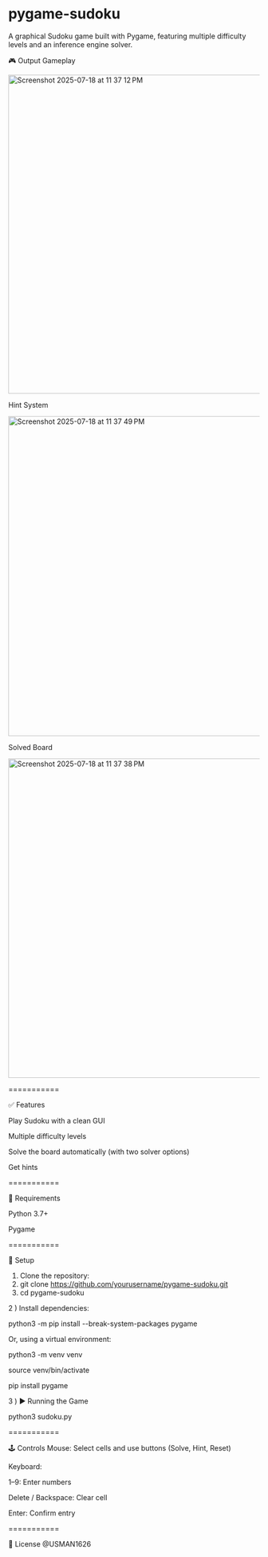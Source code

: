 # pygame-sudoku

A graphical Sudoku game built with Pygame, featuring multiple difficulty levels and an inference engine solver.


🎮 Output
Gameplay	

<img width="535" height="638" alt="Screenshot 2025-07-18 at 11 37 12 PM" src="https://github.com/user-attachments/assets/f0aadc2c-ef01-4fd6-bd63-5ab4e00043c0" />

Hint System


<img width="539" height="640" alt="Screenshot 2025-07-18 at 11 37 49 PM" src="https://github.com/user-attachments/assets/83fbcaa2-abf1-4e48-a109-b4e39c9b9613" />


Solved Board	


<img width="538" height="639" alt="Screenshot 2025-07-18 at 11 37 38 PM" src="https://github.com/user-attachments/assets/84e2e396-11df-41d0-b491-ba5b164e59c2" />


===========

✅ Features

Play Sudoku with a clean GUI

Multiple difficulty levels

Solve the board automatically (with two solver options)

Get hints

===========

🧰 Requirements

Python 3.7+

Pygame

===========

🚀 Setup

1) Clone the repository:
2) git clone https://github.com/yourusername/pygame-sudoku.git
3) cd pygame-sudoku
   
2 ) Install dependencies:

   python3 -m pip install --break-system-packages pygame

Or, using a virtual environment:

  python3 -m venv venv
  
  source venv/bin/activate
  
  pip install pygame

3 ) ▶️ Running the Game

  python3 sudoku.py


===========

🕹️ Controls
Mouse: Select cells and use buttons (Solve, Hint, Reset)

Keyboard:

1–9: Enter numbers

Delete / Backspace: Clear cell

Enter: Confirm entry

===========

📄 License
  @USMAN1626
